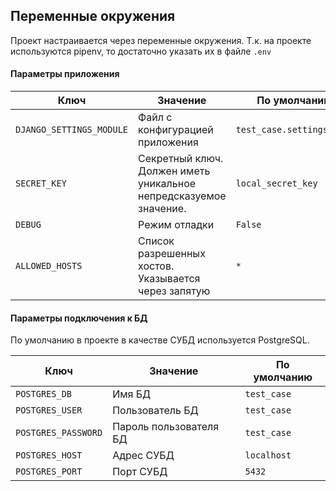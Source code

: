 ## Переменные окружения

Проект настраивается через переменные окружения. Т.к. на проекте используются pipenv, то достаточно указать их в файле `.env`

#### Параметры приложения
|       Ключ        |     Значение     |   По умолчанию   |
|-------------------|------------------|------------------|
|`DJANGO_SETTINGS_MODULE`| Файл с конфигурацией приложения|`test_case.settings.prod`|
|`SECRET_KEY`| Секретный ключ. Должен иметь уникальное непредсказуемое значение. |`local_secret_key`|
|`DEBUG`| Режим отладки |`False`|
|`ALLOWED_HOSTS`| Список разрешенных хостов. Указывается через запятую |`*`|

#### Параметры подключения к БД

По умолчанию в проекте в качестве СУБД используется PostgreSQL.

|       Ключ        |     Значение     |   По умолчанию   |
|-------------------|------------------|------------------|
|`POSTGRES_DB`| Имя БД | `test_case` |
|`POSTGRES_USER`| Пользователь БД | `test_case` |
|`POSTGRES_PASSWORD`| Пароль пользователя БД | `test_case` |
|`POSTGRES_HOST`| Адрес СУБД | `localhost` |
|`POSTGRES_PORT`| Порт СУБД | `5432` |